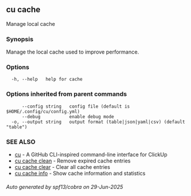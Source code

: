 ## cu cache

Manage local cache

### Synopsis

Manage the local cache used to improve performance.

### Options

```
  -h, --help   help for cache
```

### Options inherited from parent commands

```
      --config string   config file (default is $HOME/.config/cu/config.yml)
      --debug           enable debug mode
  -o, --output string   output format (table|json|yaml|csv) (default "table")
```

### SEE ALSO

* [cu](cu.md)	 - A GitHub CLI-inspired command-line interface for ClickUp
* [cu cache clean](cu_cache_clean.md)	 - Remove expired cache entries
* [cu cache clear](cu_cache_clear.md)	 - Clear all cache entries
* [cu cache info](cu_cache_info.md)	 - Show cache information and statistics

###### Auto generated by spf13/cobra on 29-Jun-2025
